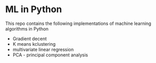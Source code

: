 # ML in Python

This repo contains the following implementations of machine learning algorithms in Python
* Gradient decent
* K means kclustering
* multivariate linear regression
* PCA - principal component analysis
